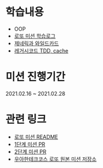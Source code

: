 # 학습내용

- OOP
- [로또 미션 학습로그](https://nauni.tistory.com/151)
- [제네릭과 와일드카드](https://nauni.tistory.com/143?category=913481)
- [레거시코드 TDD, cache](https://nauni.tistory.com/155?category=913481)

# 미션 진행기간

2021.02.16 ~ 2021.02.28

# 관련 링크

- [로또 미션 README](https://github.com/knae11/woowalevel1/tree/lotto/docs)
- [1단계 미션 PR](https://github.com/woowacourse/java-lotto/pull/255)    
- [2단계 미션 PR](https://github.com/woowacourse/java-lotto/pull/288)
- [우아한테크코스 로또 원본 미션 저장소](https://github.com/woowacourse/java-lotto)
